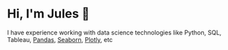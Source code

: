 # Hi, I'm Jules 👋
I have experience working with data science technologies like Python, SQL, Tableau, <a href="https://pandas.pydata.org/">Pandas</a>, <a href="https://seaborn.pydata.org/">Seaborn</a>, <a href="https://plotly.com/">Plotly</a>, etc
